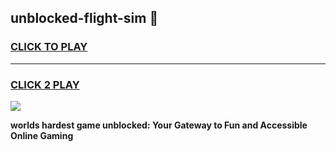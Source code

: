 
## unblocked-flight-sim 👋
<h3>
<a href="https://premium.freeplayer.one?title=unblocked-flight-sim&ref=14F">CLICK TO PLAY</a></h3>
<hr>

<h3>
<a href="https://premium.freeplayer.one?title=unblocked-flight-sim&ref=14F">CLICK 2 PLAY</a>
  
</h3>

<a href="https://premium.freeplayer.one?title=unblocked-flight-sim&ref=12F/"><img src="https://clearcache.store/games.png"></a>


**worlds hardest game unblocked: Your Gateway to Fun and Accessible Online Gaming**

